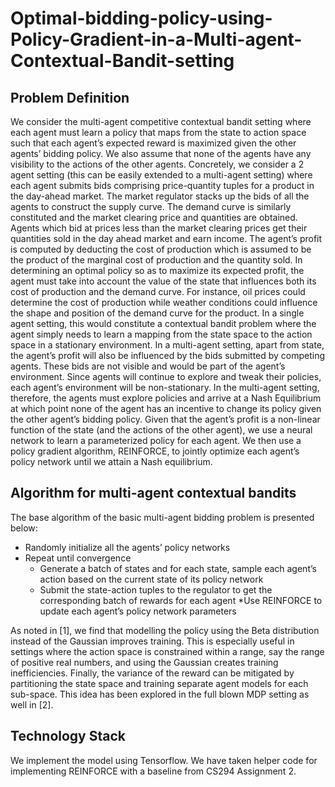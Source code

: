 # Optimal-bidding-policy-using-Policy-Gradient-in-a-Multi-agent-Contextual-Bandit-setting
## Problem Definition
We consider the multi-agent competitive contextual bandit setting where each agent must learn a policy that maps from the state to action space such that each agent’s expected reward is maximized given the other agents’ bidding policy. We also assume that none of the agents have any visibility to the actions of the other agents.
Concretely, we consider a 2 agent setting (this can be easily extended to a multi-agent setting) where each agent submits bids comprising price-quantity tuples for a product in the day-ahead market.  The market regulator stacks up the bids of all the agents to construct the supply curve. The demand curve is similarly constituted and the market clearing price and quantities are obtained. Agents which bid at prices less than the market clearing prices get their quantities sold in the day ahead market and earn income. The agent’s profit is computed by deducting the cost of production which is assumed to be the product of the marginal cost of production and the quantity sold.
In determining an optimal policy so as to maximize its expected profit, the agent must take into account the value of the state that influences both its cost of production and the demand curve. For instance, oil prices could determine the cost of production while weather conditions could influence the shape and position of the demand curve for the product. 
In a single agent setting, this would constitute a contextual bandit problem where the agent simply needs to learn a mapping from the state space to the action space in a stationary environment. In a multi-agent setting, apart from state, the agent’s profit will also be influenced by the bids submitted by competing agents. These bids are not visible and would be part of the agent’s environment. Since agents will continue to explore and tweak their policies, each agent’s environment will be non-stationary.
In the multi-agent setting, therefore, the agents must explore policies and arrive at a Nash Equilibrium at which point none of the agent has an incentive to change its policy given the other agent’s bidding policy.
Given that the agent’s profit is a non-linear function of the state (and the actions of the other agent), we use a neural network to learn a parameterized policy for each agent. We then use a policy gradient algorithm, REINFORCE, to jointly optimize each agent’s policy network until we attain a Nash equilibrium. 

## Algorithm for multi-agent contextual bandits
The base algorithm of the basic multi-agent bidding problem is presented below:
* Randomly initialize all the agents’ policy networks
* Repeat until convergence
    * Generate a batch of states and for each state, sample each agent’s action based on the current state of its policy network
    * Submit the state-action tuples to the regulator to get the corresponding batch of rewards for each agent
     *Use REINFORCE to update each agent’s policy network parameters

As noted in [1], we find that modelling the policy using the Beta distribution instead of the Gaussian improves training. This is especially useful in settings where the action space is constrained within a range, say the range of positive real numbers, and using the Gaussian creates training inefficiencies. Finally, the variance of the reward can be mitigated by partitioning the state space and training separate agent models for each sub-space. This idea has been explored in the full blown MDP setting as well in [2].

## Technology Stack
We implement the model using Tensorflow. We have taken helper code for implementing REINFORCE with a baseline from CS294 Assignment 2.

